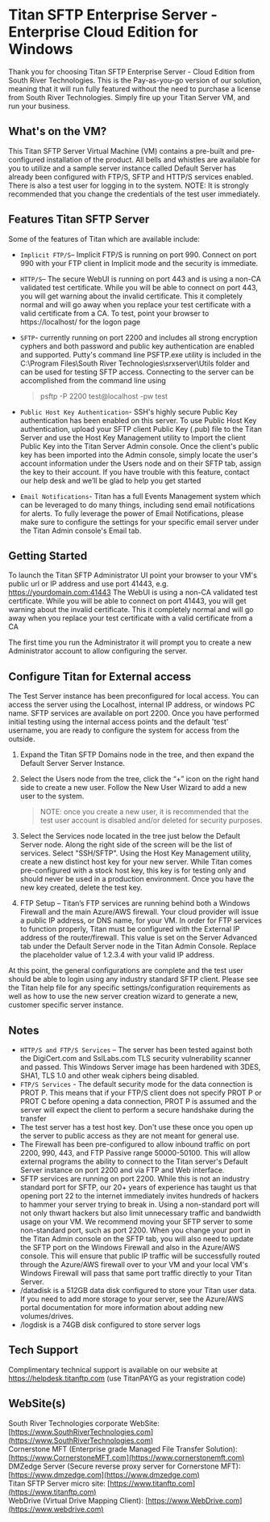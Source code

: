 # Titan SFTP Enterprise Server - Enterprise Cloud Edition for Windows

Thank you for choosing Titan SFTP Enterprise Server - Cloud Edition from South River Technologies. This is the Pay-as-you-go version of our solution, meaning that it will run fully featured without the need to purchase a license from South River Technologies. Simply fire up your Titan Server VM, and run your business.

## What's on the VM?

This Titan SFTP Server Virtual Machine (VM) contains a pre-built and pre-configured installation of the product. All bells and whistles are available for you to utilize and a sample server instance called Default Server has already been configured with FTP/S, SFTP and HTTP/S services enabled. There is also a test user for logging in to the system. NOTE: It is strongly recommended that you change the credentials of the test user immediately.

## Features Titan SFTP Server

Some of the features of Titan which are available include:

- `Implicit FTP/S`– Implicit FTP/S is running on port 990. Connect on port 990 with your FTP client in Implicit mode and the security is immediate.
- `HTTP/S`– The secure WebUI is running on port 443 and is using a non-CA validated test certificate. While you will be able to connect on port 443, you will get warning about the invalid certificate. This it completely normal and will go away when you replace your test certificate with a valid certificate from a CA. To test, point your browser to https://localhost/ for the logon page
- `SFTP`- currently running on port 2200 and includes all strong encryption cyphers and both password and public key authentication are enabled and supported. Putty's command line PSFTP.exe utility is included in the C:\Program Files\South River Technologies\srxserver\Utils folder and can be used for testing SFTP access. Connecting to the server can be accomplished from the command line using

  > psftp -P 2200 test@localhost -pw test
  >
- `Public Host Key Authentication`- SSH's highly secure Public Key authentication has been enabled on this server. To use Public Host Key authentication, upload your SFTP client Public Key (.pub) file to the Titan Server and use the Host Key Management utility to Import the client Public Key into the Titan Server Admin console. Once the client's public key has been imported into the Admin console, simply locate the user's account information under the Users node and on their SFTP tab, assign the key to their account. If you have trouble with this feature, contact our help desk and we’ll be glad to help you get started
- `Email Notifications`- Titan has a full Events Management system which can be leveraged to do many things, including send email notifications for alerts. To fully leverage the power of Email Notifications, please make sure to configure the settings for your specific email server under the Titan Admin console's Email tab.

## Getting Started

To launch the Titan SFTP Administrator UI point your browser to your VM's public url or IP address and use port 41443, e.g. https://yourdomain.com:41443 The WebUI is using a non-CA validated test certificate. While you will be able to connect on port 41443, you will get warning about the invalid certificate. This it completely normal and will go away when you replace your test certificate with a valid certificate from a CA

The first time you run the Administrator it will prompt you to create a new Administrator account to allow configuring the server.

## Configure Titan for External access

The Test Server instance has been preconfigured for local access. You can access the server using the Localhost, internal IP address, or windows PC name. SFTP services are available on port 2200. Once you have performed initial testing using the internal access points and the default 'test' username, you are ready to configure the system for access from the outside.

1. Expand the Titan SFTP Domains node in the tree, and then expand the Default Server Server Instance.
2. Select the Users node from the tree, click the “+” icon on the right hand side to create a new user. Follow the New User Wizard to add a new user to the system.

   > NOTE: once you create a new user, it is recommended that the test user account is disabled and/or deleted for security purposes.
   >
3. Select the Services node located in the tree just below the Default Server node. Along the right side of the screen will be the list of services. Select "SSH/SFTP". Using the Host Key Management utility, create a new distinct host key for your new server. While Titan comes pre-configured with a stock host key, this key is for testing only and should never be used in a production environment. Once you have the new key created, delete the test key.
4. FTP Setup – Titan’s FTP services are running behind both a Windows Firewall and the main Azure/AWS firewall. Your cloud provider will issue a public IP address, or DNS name, for your VM. In order for FTP services to function properly, Titan must be configured with the External IP address of the router/firewall. This value is set on the Server Advanced tab under the Default Server node in the Titan Admin Console. Replace the placeholder value of 1.2.3.4 with your valid IP address.

At this point, the general configurations are complete and the test user should be able to login using any industry standard SFTP client.  Please see the Titan help file for any specific settings/configuration requirements as well as how to use the new server creation wizard to generate a new, customer specific server instance.

## Notes

- `HTTP/S and FTP/S Services` – The server has been tested against both the DigiCert.com and SslLabs.com TLS security vulnerability scanner and passed. This Windows Server image has been hardened with 3DES, SHA1, TLS 1.0 and other weak ciphers being disabled.
- `FTP/S Services` - The default security mode for the data connection is PROT P. This means that if your FTP/S client does not specify PROT P or PROT C before opening a data connection, PROT P is assumed and the server will expect the client to perform a secure handshake during the transfer
- The test server has a test host key. Don't use these once you open up the server to public access as they are not meant for general use.
- The Firewall has been pre-configured to allow inbound traffic on port 2200, 990, 443, and FTP Passive range 50000-50100. This will allow external programs the ability to connect to the Titan server's Default Server instance on port 2200 and via FTP and Web interface.
- SFTP services are running on port 2200. While this is not an industry standard port for SFTP, our 20+ years of experience has taught us that opening port 22 to the internet immediately invites hundreds of hackers to hammer your server trying to break in. Using a non-standard port will not only thwart hackers but also limit unnecessary traffic and bandwidth usage on your VM. We recommend moving your SFTP server to some non-standard port, such as port 2200. When you change your port in the Titan Admin console on the SFTP tab, you will also need to update the SFTP port on the Windows Firewall and also in the Azure/AWS console. This will ensure that public IP traffic will be successfully routed through the Azure/AWS firewall over to your VM and your local VM's Windows Firewall will pass that same port traffic directly to your Titan Server.
- /datadisk is a 512GB data disk configured to store your Titan user data. If you need to add more storage to your server, see the
  Azure/AWS portal documentation for more information about adding new volumes/drives.
- /logdisk is a 74GB disk configured to store server logs

## Tech Support

Complimentary technical support is available on our website at https://helpdesk.titanftp.com (use TitanPAYG as your registration code)

## WebSite(s)

South River Technologies corporate WebSite:  [https://www.SouthRiverTechnologies.com](https://www.SouthRiverTechnologies.com)<br />
Cornerstone MFT (Enterprise grade Managed File Transfer Solution): [https://www.CornerstoneMFT.com](https://www.cornerstonemft.com)<br />
DMZedge Server (Secure reverse proxy server for Cornerstone MFT): [https://www.dmzedge.com](https://www.dmzedge.com)<br />
Titan SFTP Server micro site: [https://www.titanftp.com](https://www.titanftp.com)<br />
WebDrive (Virtual Drive Mapping Client): [https://www.WebDrive.com](https://www.webdrive.com)<br />





